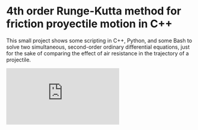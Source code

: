 # 4th order Runge-Kutta method for friction proyectile motion in C++
This small project shows some scripting in C++, Python, and some Bash to solve two simultaneous, second-order ordinary differential equations, just for the sake of comparing the effect of air resistance in the trajectory of a projectile.


![equation](http://latex.codecogs.com/gif.latex?O_t%3D%5Ctext%20%7B%20Onset%20event%20at%20time%20bin%20%7D%20t)
